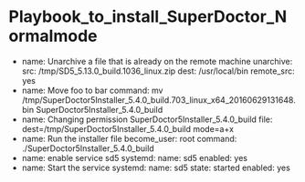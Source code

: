 # Playbook_to_install_SuperDoctor_Normalmode
- name: Unarchive a file that is already on the remote machine
  unarchive:
    src: /tmp/SD5_5.13.0_build.1036_linux.zip
    dest: /usr/local/bin
    remote_src: yes
- name: Move foo to bar
  command: mv /tmp/SuperDoctor5Installer_5.4.0_build.703_linux_x64_20160629131648.bin SuperDoctor5Installer_5.4.0_build
- name: Changing permission SuperDoctor5Installer_5.4.0_build
  file: dest=/tmp/SuperDoctor5Installer_5.4.0_build mode=a+x
- name: Run the installer file
  become_user: root
  command: ./SuperDoctor5Installer_5.4.0_build
- name: enable service sd5
  systemd:
  name: sd5
  enabled: yes
- name: Start the service
  systemd:
    name: sd5
    state: started
    enabled: yes
